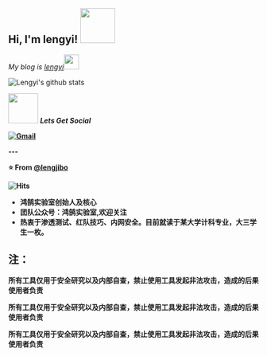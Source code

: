<h2> Hi, I'm lengyi! <img src="https://media.giphy.com/media/IfsByYYHyNlnINT46g/giphy.gif" width="70"></h2>
<p><em>My blog is <a href="https://lengjibo.github.io/">lengyi</a><img src="https://media.giphy.com/media/WUlplcMpOCEmTGBtBW/giphy.gif" width="30">
  </em></p>

![Lengyi's github stats](https://github-readme-stats.vercel.app/api?username=lengjibo)
<p>
<img src="https://media.giphy.com/media/LnQjpWaON8nhr21vNW/giphy.gif" width="60"> <em><b>Lets Get Social</em>
<p>
  
<a href="mailto:qqlengyi@163.com"><img src="https://img.shields.io/badge/-Gmail-c14438?style=flat-square&logo=Gmail&logoColor=white&link=mailto:qqlengyi@163.com" alt="Gmail"></a>
</div>
---

⭐️ From [@lengjibo](https://github.com/lengjibo)

![Hits](https://hitcounter.pythonanywhere.com/count/tag.svg?url=https://github.com/lengjibo)

- 鸿鹄实验室创始人及核心
- 团队公众号：鸿鹄实验室,欢迎关注
- 热衷于渗透测试、红队技巧、内网安全。目前就读于某大学计科专业，大三学生一枚。

## 注：

所有工具仅用于安全研究以及内部自查，禁止使用工具发起非法攻击，造成的后果使用者负责

所有工具仅用于安全研究以及内部自查，禁止使用工具发起非法攻击，造成的后果使用者负责

所有工具仅用于安全研究以及内部自查，禁止使用工具发起非法攻击，造成的后果使用者负责
